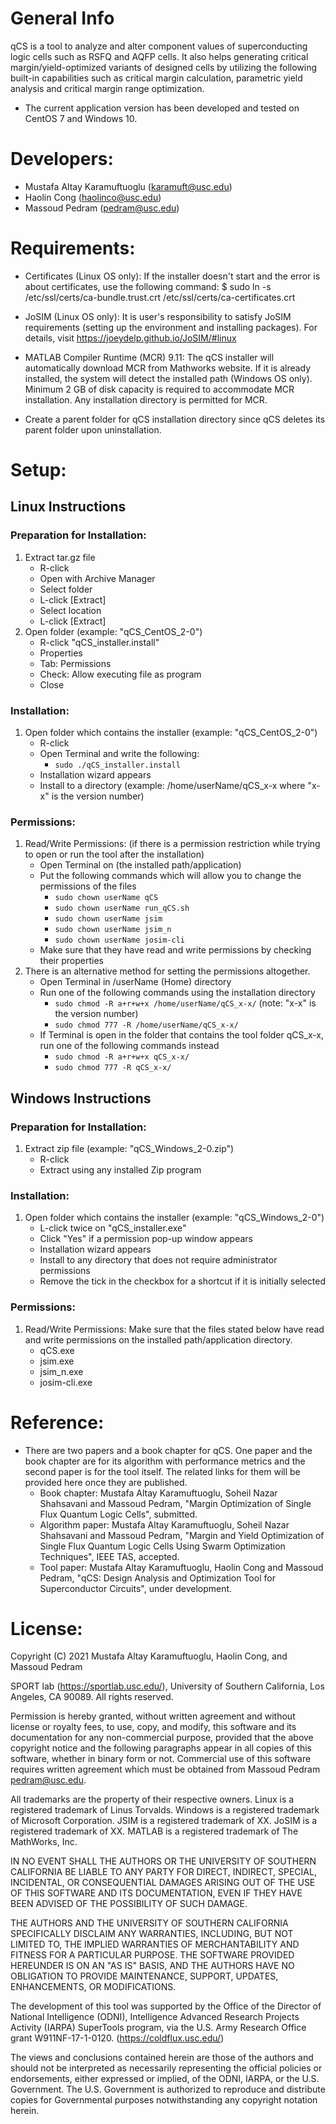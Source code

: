 # General Info
qCS is a tool to analyze and alter component values of superconducting logic cells such as RSFQ and AQFP cells. It also helps generating critical margin/yield-optimized variants of designed cells by utilizing the following built-in capabilities such as critical margin calculation, parametric yield analysis and critical margin range optimization.

- The current application version has been developed and tested on CentOS 7 and Windows 10.

# Developers:
- Mustafa Altay Karamuftuoglu (<karamuft@usc.edu>)
- Haolin Cong (<haolinco@usc.edu>)
- Massoud Pedram (<pedram@usc.edu>)

# Requirements:
- Certificates (Linux OS only): If the installer doesn't start and the error is about certificates, use the following command:
  $ sudo ln -s /etc/ssl/certs/ca-bundle.trust.crt /etc/ssl/certs/ca-certificates.crt
  
- JoSIM (Linux OS only): It is user's responsibility to satisfy JoSIM requirements (setting up the environment and installing packages). For details, visit https://joeydelp.github.io/JoSIM/#linux
  
- MATLAB Compiler Runtime (MCR) 9.11: The qCS installer will automatically download MCR from Mathworks website. If it is already installed, the system will detect the installed path (Windows OS only). Minimum 2 GB of disk capacity is required to accommodate MCR installation. Any installation directory is permitted for MCR.

- Create a parent folder for qCS installation directory since qCS deletes its parent folder upon uninstallation.

# Setup:
## Linux Instructions
### Preparation for Installation:
1. Extract tar.gz file
	* R-click
	* Open with Archive Manager
	* Select folder
	* L-click [Extract]
	* Select location
	* L-click [Extract]
2. Open folder (example: "qCS_CentOS_2-0")
	* R-click "qCS_installer.install"
	* Properties
	* Tab: Permissions
	* Check: Allow executing file as program
	* Close

### Installation:
1. Open folder which contains the installer (example: "qCS_CentOS_2-0")
	* R-click
	* Open Terminal and write the following:
		* `sudo ./qCS_installer.install`
	* Installation wizard appears
	* Install to a directory (example: /home/userName/qCS_x-x where "x-x" is the version number)

### Permissions:
1. Read/Write Permissions: (if there is a permission restriction while trying to open or run the tool after the installation)
	* Open Terminal on (the installed path/application)
	* Put the following commands which will allow you to change the permissions of the files
		* `sudo chown userName qCS`
		* `sudo chown userName run_qCS.sh`
		* `sudo chown userName jsim`
		* `sudo chown userName jsim_n`
		* `sudo chown userName josim-cli`
	* Make sure that they have read and write permissions by checking their properties
2. There is an alternative method for setting the permissions altogether.
	* Open Terminal in /userName (Home) directory
	* Run one of the following commands using the installation directory
		* `sudo chmod -R a+r+w+x /home/userName/qCS_x-x/` (note: "x-x" is the version number)
		* `sudo chmod 777 -R /home/userName/qCS_x-x/`
	* If Terminal is open in the folder that contains the tool folder qCS_x-x, run one of the following commands instead
		* `sudo chmod -R a+r+w+x qCS_x-x/`
		* `sudo chmod 777 -R qCS_x-x/`

## Windows Instructions
### Preparation for Installation:
1. Extract zip file (example: "qCS_Windows_2-0.zip")
	* R-click
	* Extract using any installed Zip program

### Installation:
1. Open folder which contains the installer (example: "qCS_Windows_2-0")
	* L-click twice on "qCS_installer.exe"
	* Click "Yes" if a permission pop-up window appears
	* Installation wizard appears
	* Install to any directory that does not require administrator permissions
	* Remove the tick in the checkbox for a shortcut if it is initially selected

### Permissions:
1. Read/Write Permissions: Make sure that the files stated below have read and write permissions on the installed path/application directory.
	* qCS.exe
	* jsim.exe
	* jsim_n.exe
	* josim-cli.exe

# Reference:
- There are two papers and a book chapter for qCS. One paper and the book chapter are for its algorithm with performance metrics and the second paper is for the tool itself. The related links for them will be provided here once they are published.
	- Book chapter: Mustafa Altay Karamuftuoglu, Soheil Nazar Shahsavani and Massoud Pedram, "Margin Optimization of Single Flux Quantum Logic Cells", submitted.
	- Algorithm paper: Mustafa Altay Karamuftuoglu, Soheil Nazar Shahsavani and Massoud Pedram, "Margin and Yield Optimization of Single Flux Quantum Logic Cells Using Swarm Optimization Techniques", IEEE TAS, accepted.
	- Tool paper: Mustafa Altay Karamuftuoglu, Haolin Cong and Massoud Pedram, "qCS: Design Analysis and Optimization Tool for Superconductor Circuits", under development.

# License:
Copyright (C) 2021 Mustafa Altay Karamuftuoglu, Haolin Cong, and Massoud Pedram

SPORT lab (https://sportlab.usc.edu/), University of Southern California, Los Angeles, CA 90089. All rights reserved.

Permission is hereby granted, without written agreement and without license or royalty fees, to use, copy, and modify, this software and its documentation for any non-commercial purpose, provided that the above copyright notice and the following paragraphs appear in all copies of this software, whether in binary form or not. Commercial use of this software requires written agreement which must be obtained from Massoud Pedram <pedram@usc.edu>.

All trademarks are the property of their respective owners.
Linux is a registered trademark of Linus Torvalds.
Windows is a registered trademark of Microsoft Corporation.
JSIM is a registered trademark of XX.
JoSIM is a registered trademark of XX.
MATLAB is a registered trademark of The MathWorks, Inc.

IN NO EVENT SHALL THE AUTHORS OR THE UNIVERSITY OF SOUTHERN CALIFORNIA BE LIABLE TO ANY PARTY FOR DIRECT, INDIRECT, SPECIAL, INCIDENTAL, OR CONSEQUENTIAL DAMAGES ARISING OUT OF THE USE OF THIS SOFTWARE AND ITS DOCUMENTATION, EVEN IF THEY HAVE BEEN ADVISED OF THE POSSIBILITY OF SUCH DAMAGE.

THE AUTHORS AND THE UNIVERSITY OF SOUTHERN CALIFORNIA SPECIFICALLY DISCLAIM ANY WARRANTIES, INCLUDING, BUT NOT LIMITED TO, THE IMPLIED WARRANTIES OF MERCHANTABILITY AND FITNESS FOR A PARTICULAR PURPOSE. THE SOFTWARE PROVIDED HEREUNDER IS ON AN "AS IS" BASIS, AND THE AUTHORS HAVE NO OBLIGATION TO PROVIDE MAINTENANCE, SUPPORT, UPDATES, ENHANCEMENTS, OR MODIFICATIONS.

The development of this tool was supported by the Office of the Director of National Intelligence (ODNI), Intelligence Advanced Research Projects Activity (IARPA) SuperTools program, via the U.S. Army Research Office grant W911NF-17-1-0120. (https://coldflux.usc.edu/)

The views and conclusions contained herein are those of the authors and should not be interpreted as necessarily representing the official policies or endorsements, either expressed or implied, of the ODNI, IARPA, or the U.S. Government. The U.S. Government is authorized to reproduce and distribute copies for Governmental purposes notwithstanding any copyright notation herein.
